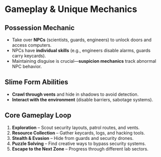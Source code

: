 # Gameplay & Unique Mechanics

## Possession Mechanic
- Take over **NPCs** (scientists, guards, engineers) to unlock doors and access computers.
- NPCs have **individual skills** (e.g., engineers disable alarms, guards carry keycards).
- Maintaining disguise is crucial—**suspicion mechanics** track abnormal NPC behavior.

## Slime Form Abilities
- **Crawl through vents** and hide in shadows to avoid detection.
- **Interact with the environment** (disable barriers, sabotage systems).

## Core Gameplay Loop
1. **Exploration** – Scout security layouts, patrol routes, and vents.
2. **Resource Collection** – Gather keycards, logs, and hacking tools.
3. **Stealth & Evasion** – Hide from guards and security drones.
4. **Puzzle Solving** – Find creative ways to bypass security systems.
5. **Escape to the Next Zone** – Progress through different lab sectors.
